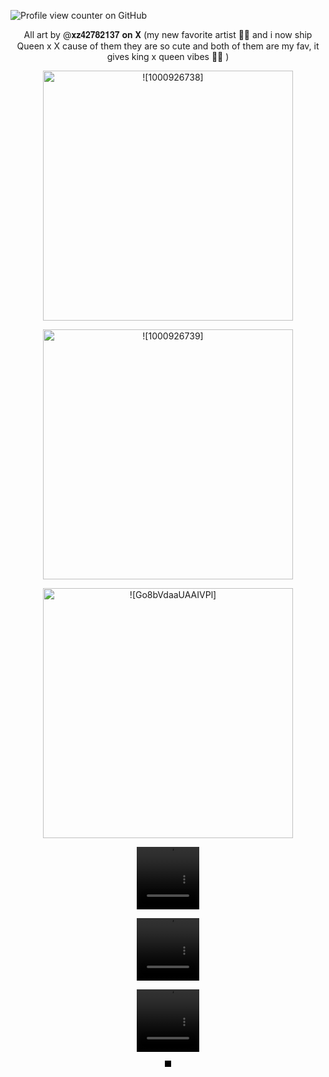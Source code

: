 ![Profile view counter on GitHub](https://komarev.com/ghpvc/?username=PromiseEverlasting&color=c56161&style=for-the-badge&label=𝕏)
<p align="center">
   All art by @𝐱𝐳𝟒𝟐𝟕𝟖𝟐𝟏𝟑𝟕 𝐨𝐧 𝐗 (my new favorite artist 🥺🩷 and i now ship Queen x X cause of them they are so cute and both of them are my fav, it gives king x queen vibes 🤗🤗 )
            <p align="center">
            <img width="400" src="https://github.com/user-attachments/assets/513f1b63-8887-45ac-8702-5491120d7642" alt= ![1000926738]>
        <p align="center">
            <img width="400" src="https://github.com/user-attachments/assets/13ce73cc-f87e-4324-8a46-6d12ed63691b" alt=![1000926739]>
                    <p align="center">
            <img width="400" src="https://github.com/user-attachments/assets/ddb5b615-3f99-437f-8600-be4ae442ab84" alt=![Go8bVdaaUAAIVPl]>
   <p align="center">
<video src="https://github.com/user-attachments/assets/ea81b5bd-384f-4dc8-b7d7-ca3a928a3a11" width=100 height=100/>
  <p align="center">
<video src="https://github.com/user-attachments/assets/90b5eff4-95ea-4c34-9f90-8138ac8cdd05" width=100 height=100/> 
  <p align="center">
<video src=https://github.com/user-attachments/assets/bc41748b-47d2-4dd3-966e-dfc71f4b7a03 width=100 height=100/> 
 <p align="center">
<video src="https://github.com/user-attachments/assets/d6542754-9cd3-4666-bf0b-17177e0dcdb5" width=10 height=10> 



















